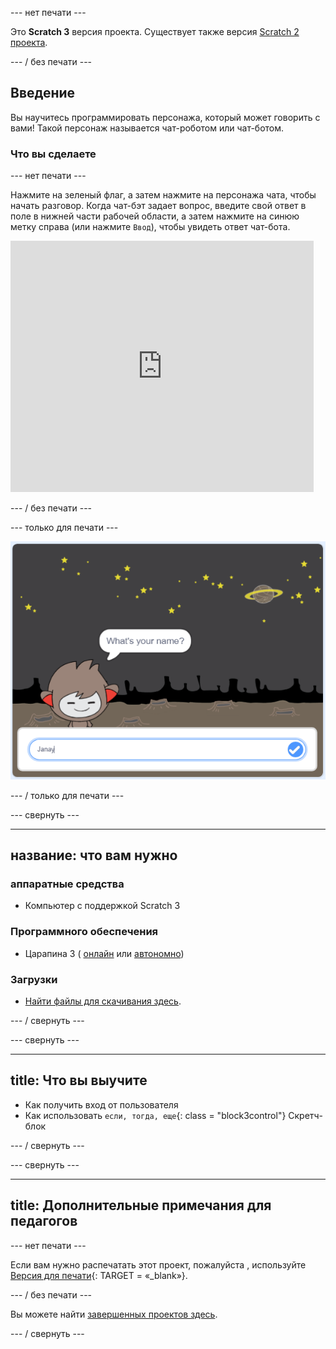 \--- нет печати \---

Это **Scratch 3** версия проекта. Существует также версия [Scratch 2 проекта](https://projects.raspberrypi.org/en/projects/chatbot-scratch2).

\--- / без печати \---

## Введение

Вы научитесь программировать персонажа, который может говорить с вами! Такой персонаж называется чат-роботом или чат-ботом.

### Что вы сделаете

\--- нет печати \---

Нажмите на зеленый флаг, а затем нажмите на персонажа чата, чтобы начать разговор. Когда чат-бэт задает вопрос, введите свой ответ в поле в нижней части рабочей области, а затем нажмите на синюю метку справа (или нажмите `Ввод`), чтобы увидеть ответ чат-бота.

<div class="scratch-preview">
  <iframe allowtransparency="true" width="485" height="402" src="https://scratch.mit.edu/projects/embed/248864190/?autostart=false" 
  frameborder="0" scrolling="no"></iframe>
</div>

\--- / без печати \---

\--- только для печати \---

![завершить проект](images/chatbot-preview.png)

\--- / только для печати \---

\--- свернуть \---

* * *

## название: что вам нужно

### аппаратные средства

+ Компьютер с поддержкой Scratch 3

### Программного обеспечения

+ Царапина 3 ( [онлайн](https://rpf.io/scratchon) или [автономно](https://rpf.io/scratchoff))

### Загрузки

+ [Найти файлы для скачивания здесь](http://rpf.io/p/en/chatbot-go).

\--- / свернуть \---

\--- свернуть \---

* * *

## title: Что вы выучите

+ Как получить вход от пользователя
+ Как использовать `если, тогда, еще`{: class = "block3control"} Скретч-блок

\--- / свернуть \---

\--- свернуть \---

* * *

## title: Дополнительные примечания для педагогов

\--- нет печати \---

Если вам нужно распечатать этот проект, пожалуйста , используйте [Версия для печати](https://projects.raspberrypi.org/en/projects/chatbot/print){: TARGET = «_blank»}.

\--- / без печати \---

Вы можете найти [завершенных проектов здесь](http://rpf.io/p/en/chatbot-get).

\--- / свернуть \---